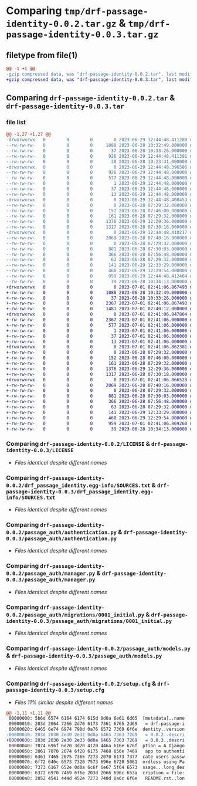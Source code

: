 # Comparing `tmp/drf-passage-identity-0.0.2.tar.gz` & `tmp/drf-passage-identity-0.0.3.tar.gz`

## filetype from file(1)

```diff
@@ -1 +1 @@
-gzip compressed data, was "drf-passage-identity-0.0.2.tar", last modified: Thu Jun 29 12:44:48 2023, max compression
+gzip compressed data, was "drf-passage-identity-0.0.3.tar", last modified: Sat Jul  1 02:41:06 2023, max compression
```

## Comparing `drf-passage-identity-0.0.2.tar` & `drf-passage-identity-0.0.3.tar`

### file list

```diff
@@ -1,27 +1,27 @@
-drwxrwxrwx   0        0        0        0 2023-06-29 12:44:48.411280 drf-passage-identity-0.0.2/
--rw-rw-rw-   0        0        0     1088 2023-06-28 10:32:49.000000 drf-passage-identity-0.0.2/LICENSE
--rw-rw-rw-   0        0        0       37 2023-06-28 10:33:26.000000 drf-passage-identity-0.0.2/MANIFEST.in
--rw-rw-rw-   0        0        0      926 2023-06-29 12:44:48.411391 drf-passage-identity-0.0.2/PKG-INFO
--rw-rw-rw-   0        0        0       38 2023-06-28 10:23:41.000000 drf-passage-identity-0.0.2/README.rst
-drwxrwxrwx   0        0        0        0 2023-06-29 12:44:48.396586 drf-passage-identity-0.0.2/drf_passage_identity.egg-info/
--rw-rw-rw-   0        0        0      926 2023-06-29 12:44:48.000000 drf-passage-identity-0.0.2/drf_passage_identity.egg-info/PKG-INFO
--rw-rw-rw-   0        0        0      577 2023-06-29 12:44:48.000000 drf-passage-identity-0.0.2/drf_passage_identity.egg-info/SOURCES.txt
--rw-rw-rw-   0        0        0        1 2023-06-29 12:44:48.000000 drf-passage-identity-0.0.2/drf_passage_identity.egg-info/dependency_links.txt
--rw-rw-rw-   0        0        0       37 2023-06-29 12:44:48.000000 drf-passage-identity-0.0.2/drf_passage_identity.egg-info/requires.txt
--rw-rw-rw-   0        0        0       13 2023-06-29 12:44:48.000000 drf-passage-identity-0.0.2/drf_passage_identity.egg-info/top_level.txt
-drwxrwxrwx   0        0        0        0 2023-06-29 12:44:48.408453 drf-passage-identity-0.0.2/passage_auth/
--rw-rw-rw-   0        0        0        0 2023-06-28 07:29:32.000000 drf-passage-identity-0.0.2/passage_auth/__init__.py
--rw-rw-rw-   0        0        0      152 2023-06-28 07:46:00.000000 drf-passage-identity-0.0.2/passage_auth/admin.py
--rw-rw-rw-   0        0        0      161 2023-06-28 07:29:32.000000 drf-passage-identity-0.0.2/passage_auth/apps.py
--rw-rw-rw-   0        0        0     1376 2023-06-29 12:29:36.000000 drf-passage-identity-0.0.2/passage_auth/authentication.py
--rw-rw-rw-   0        0        0     1317 2023-06-28 07:30:18.000000 drf-passage-identity-0.0.2/passage_auth/manager.py
-drwxrwxrwx   0        0        0        0 2023-06-29 12:44:48.410217 drf-passage-identity-0.0.2/passage_auth/migrations/
--rw-rw-rw-   0        0        0     2069 2023-06-28 07:40:16.000000 drf-passage-identity-0.0.2/passage_auth/migrations/0001_initial.py
--rw-rw-rw-   0        0        0        0 2023-06-28 07:29:32.000000 drf-passage-identity-0.0.2/passage_auth/migrations/__init__.py
--rw-rw-rw-   0        0        0      881 2023-06-28 07:30:03.000000 drf-passage-identity-0.0.2/passage_auth/models.py
--rw-rw-rw-   0        0        0      366 2023-06-28 07:56:48.000000 drf-passage-identity-0.0.2/passage_auth/setup.py
--rw-rw-rw-   0        0        0       63 2023-06-28 07:29:32.000000 drf-passage-identity-0.0.2/passage_auth/tests.py
--rw-rw-rw-   0        0        0      141 2023-06-29 12:33:29.000000 drf-passage-identity-0.0.2/passage_auth/urls.py
--rw-rw-rw-   0        0        0      460 2023-06-29 12:29:54.000000 drf-passage-identity-0.0.2/passage_auth/views.py
--rw-rw-rw-   0        0        0      959 2023-06-29 12:44:48.412484 drf-passage-identity-0.0.2/setup.cfg
--rw-rw-rw-   0        0        0       39 2023-06-28 10:34:13.000000 drf-passage-identity-0.0.2/setup.py
+drwxrwxrwx   0        0        0        0 2023-07-01 02:41:06.867493 drf-passage-identity-0.0.3/
+-rw-rw-rw-   0        0        0     1088 2023-06-28 10:32:49.000000 drf-passage-identity-0.0.3/LICENSE
+-rw-rw-rw-   0        0        0       37 2023-06-28 10:33:26.000000 drf-passage-identity-0.0.3/MANIFEST.in
+-rw-rw-rw-   0        0        0     2367 2023-07-01 02:41:06.867493 drf-passage-identity-0.0.3/PKG-INFO
+-rw-rw-rw-   0        0        0     1481 2023-07-01 02:40:12.000000 drf-passage-identity-0.0.3/README.rst
+drwxrwxrwx   0        0        0        0 2023-07-01 02:41:06.847864 drf-passage-identity-0.0.3/drf_passage_identity.egg-info/
+-rw-rw-rw-   0        0        0     2367 2023-07-01 02:41:06.000000 drf-passage-identity-0.0.3/drf_passage_identity.egg-info/PKG-INFO
+-rw-rw-rw-   0        0        0      577 2023-07-01 02:41:06.000000 drf-passage-identity-0.0.3/drf_passage_identity.egg-info/SOURCES.txt
+-rw-rw-rw-   0        0        0        1 2023-07-01 02:41:06.000000 drf-passage-identity-0.0.3/drf_passage_identity.egg-info/dependency_links.txt
+-rw-rw-rw-   0        0        0       37 2023-07-01 02:41:06.000000 drf-passage-identity-0.0.3/drf_passage_identity.egg-info/requires.txt
+-rw-rw-rw-   0        0        0       13 2023-07-01 02:41:06.000000 drf-passage-identity-0.0.3/drf_passage_identity.egg-info/top_level.txt
+drwxrwxrwx   0        0        0        0 2023-07-01 02:41:06.862381 drf-passage-identity-0.0.3/passage_auth/
+-rw-rw-rw-   0        0        0        0 2023-06-28 07:29:32.000000 drf-passage-identity-0.0.3/passage_auth/__init__.py
+-rw-rw-rw-   0        0        0      152 2023-06-28 07:46:00.000000 drf-passage-identity-0.0.3/passage_auth/admin.py
+-rw-rw-rw-   0        0        0      161 2023-06-28 07:29:32.000000 drf-passage-identity-0.0.3/passage_auth/apps.py
+-rw-rw-rw-   0        0        0     1376 2023-06-29 12:29:36.000000 drf-passage-identity-0.0.3/passage_auth/authentication.py
+-rw-rw-rw-   0        0        0     1317 2023-06-28 07:30:18.000000 drf-passage-identity-0.0.3/passage_auth/manager.py
+drwxrwxrwx   0        0        0        0 2023-07-01 02:41:06.866528 drf-passage-identity-0.0.3/passage_auth/migrations/
+-rw-rw-rw-   0        0        0     2069 2023-06-28 07:40:16.000000 drf-passage-identity-0.0.3/passage_auth/migrations/0001_initial.py
+-rw-rw-rw-   0        0        0        0 2023-06-28 07:29:32.000000 drf-passage-identity-0.0.3/passage_auth/migrations/__init__.py
+-rw-rw-rw-   0        0        0      881 2023-06-28 07:30:03.000000 drf-passage-identity-0.0.3/passage_auth/models.py
+-rw-rw-rw-   0        0        0      366 2023-06-28 07:56:48.000000 drf-passage-identity-0.0.3/passage_auth/setup.py
+-rw-rw-rw-   0        0        0       63 2023-06-28 07:29:32.000000 drf-passage-identity-0.0.3/passage_auth/tests.py
+-rw-rw-rw-   0        0        0      141 2023-06-29 12:33:29.000000 drf-passage-identity-0.0.3/passage_auth/urls.py
+-rw-rw-rw-   0        0        0      460 2023-06-29 12:29:54.000000 drf-passage-identity-0.0.3/passage_auth/views.py
+-rw-rw-rw-   0        0        0      959 2023-07-01 02:41:06.869260 drf-passage-identity-0.0.3/setup.cfg
+-rw-rw-rw-   0        0        0       39 2023-06-28 10:34:13.000000 drf-passage-identity-0.0.3/setup.py
```

### Comparing `drf-passage-identity-0.0.2/LICENSE` & `drf-passage-identity-0.0.3/LICENSE`

 * *Files identical despite different names*

### Comparing `drf-passage-identity-0.0.2/drf_passage_identity.egg-info/SOURCES.txt` & `drf-passage-identity-0.0.3/drf_passage_identity.egg-info/SOURCES.txt`

 * *Files identical despite different names*

### Comparing `drf-passage-identity-0.0.2/passage_auth/authentication.py` & `drf-passage-identity-0.0.3/passage_auth/authentication.py`

 * *Files identical despite different names*

### Comparing `drf-passage-identity-0.0.2/passage_auth/manager.py` & `drf-passage-identity-0.0.3/passage_auth/manager.py`

 * *Files identical despite different names*

### Comparing `drf-passage-identity-0.0.2/passage_auth/migrations/0001_initial.py` & `drf-passage-identity-0.0.3/passage_auth/migrations/0001_initial.py`

 * *Files identical despite different names*

### Comparing `drf-passage-identity-0.0.2/passage_auth/models.py` & `drf-passage-identity-0.0.3/passage_auth/models.py`

 * *Files identical despite different names*

### Comparing `drf-passage-identity-0.0.2/setup.cfg` & `drf-passage-identity-0.0.3/setup.cfg`

 * *Files 11% similar despite different names*

```diff
@@ -1,11 +1,11 @@
 00000000: 5b6d 6574 6164 6174 615d 0d0a 6e61 6d65  [metadata]..name
 00000010: 203d 2064 7266 2d70 6173 7361 6765 2d69   = drf-passage-i
 00000020: 6465 6e74 6974 790d 0a76 6572 7369 6f6e  dentity..version
-00000030: 203d 2030 2e30 2e32 0d0a 6465 7363 7269   = 0.0.2..descri
+00000030: 203d 2030 2e30 2e33 0d0a 6465 7363 7269   = 0.0.3..descri
 00000040: 7074 696f 6e20 3d20 4120 446a 616e 676f  ption = A Django
 00000050: 2061 7070 2074 6f20 6175 7468 656e 7469   app to authenti
 00000060: 6361 7465 2075 7365 7273 2070 6173 7377  cate users passw
 00000070: 6f72 646c 6573 7320 7573 696e 6720 5061  ordless using Pa
 00000080: 7373 6167 652e 0d0a 6c6f 6e67 5f64 6573  ssage...long_des
 00000090: 6372 6970 7469 6f6e 203d 2066 696c 653a  cription = file:
 000000a0: 2052 4541 444d 452e 7273 740d 0a6c 6f6e   README.rst..lon
```

